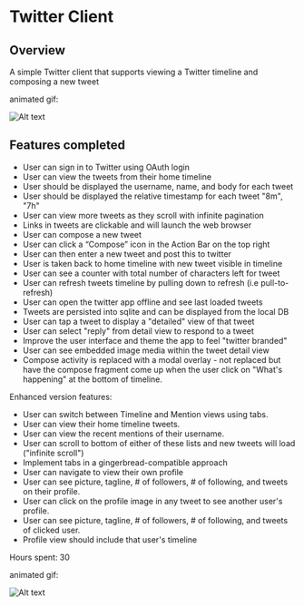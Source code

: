 # Twitter Client

## Overview
A simple Twitter client that supports viewing a Twitter timeline and composing a new tweet

animated gif:

![Alt text](https://github.com/frimfram/TwitterClient/blob/master/enhancedtwitter_project.gif "Twitter Client")

## Features completed
- User can sign in to Twitter using OAuth login
- User can view the tweets from their home timeline
- User should be displayed the username, name, and body for each tweet
- User should be displayed the relative timestamp for each tweet "8m", "7h"
- User can view more tweets as they scroll with infinite pagination
- Links in tweets are clickable and will launch the web browser
- User can compose a new tweet
- User can click a “Compose” icon in the Action Bar on the top right
- User can then enter a new tweet and post this to twitter
- User is taken back to home timeline with new tweet visible in timeline
- User can see a counter with total number of characters left for tweet
- User can refresh tweets timeline by pulling down to refresh (i.e pull-to-refresh)
- User can open the twitter app offline and see last loaded tweets
- Tweets are persisted into sqlite and can be displayed from the local DB
- User can tap a tweet to display a "detailed" view of that tweet
- User can select "reply" from detail view to respond to a tweet
- Improve the user interface and theme the app to feel "twitter branded"
- User can see embedded image media within the tweet detail view
- Compose activity is replaced with a modal overlay - not replaced but have the compose fragment come up when the user click on "What's happening" at the bottom of timeline.

Enhanced version features:
- User can switch between Timeline and Mention views using tabs.
- User can view their home timeline tweets.
- User can view the recent mentions of their username.
- User can scroll to bottom of either of these lists and new tweets will load ("infinite scroll")
- Implement tabs in a gingerbread-compatible approach
- User can navigate to view their own profile
- User can see picture, tagline, # of followers, # of following, and tweets on their profile.
- User can click on the profile image in any tweet to see another user's profile.
- User can see picture, tagline, # of followers, # of following, and tweets of clicked user.
- Profile view should include that user's timeline

Hours spent:  30


animated gif:

![Alt text](https://github.com/frimfram/TwitterClient/blob/master/enhancedtwitter_project.gif "Twitter Client")

